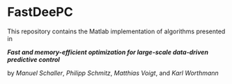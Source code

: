 # FastDeePC

This repository contains the Matlab implementation of algorithms presented in

***Fast and memory-efficient optimization for large-scale data-driven predictive control***

by *Manuel Schaller*, *Philipp Schmitz*, *Matthias Voigt*, and *Karl Worthmann*
